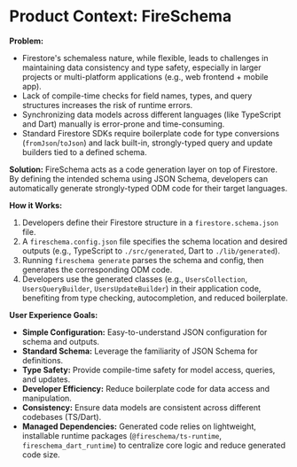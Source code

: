 # Product Context: FireSchema

**Problem:**

- Firestore's schemaless nature, while flexible, leads to challenges in
  maintaining data consistency and type safety, especially in larger projects or
  multi-platform applications (e.g., web frontend + mobile app).
- Lack of compile-time checks for field names, types, and query structures
  increases the risk of runtime errors.
- Synchronizing data models across different languages (like TypeScript and
  Dart) manually is error-prone and time-consuming.
- Standard Firestore SDKs require boilerplate code for type conversions
  (`fromJson`/`toJson`) and lack built-in, strongly-typed query and update
  builders tied to a defined schema.

**Solution:** FireSchema acts as a code generation layer on top of Firestore. By
defining the intended schema using JSON Schema, developers can automatically
generate strongly-typed ODM code for their target languages.

**How it Works:**

1. Developers define their Firestore structure in a `firestore.schema.json`
   file.
2. A `fireschema.config.json` file specifies the schema location and desired
   outputs (e.g., TypeScript to `./src/generated`, Dart to `./lib/generated`).
3. Running `fireschema generate` parses the schema and config, then generates
   the corresponding ODM code.
4. Developers use the generated classes (e.g., `UsersCollection`,
   `UsersQueryBuilder`, `UsersUpdateBuilder`) in their application code,
   benefiting from type checking, autocompletion, and reduced boilerplate.

**User Experience Goals:**

- **Simple Configuration:** Easy-to-understand JSON configuration for schema and
  outputs.
- **Standard Schema:** Leverage the familiarity of JSON Schema for definitions.
- **Type Safety:** Provide compile-time safety for model access, queries, and
  updates.
- **Developer Efficiency:** Reduce boilerplate code for data access and
  manipulation.
- **Consistency:** Ensure data models are consistent across different codebases
  (TS/Dart).
- **Managed Dependencies:** Generated code relies on lightweight, installable
  runtime packages (`@fireschema/ts-runtime`, `fireschema_dart_runtime`) to
  centralize core logic and reduce generated code size.
